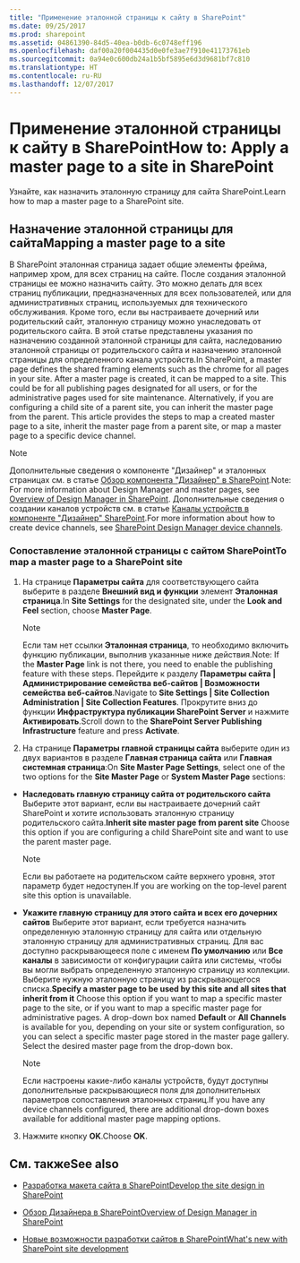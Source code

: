 ```yaml
---
title: "Применение эталонной страницы к сайту в SharePoint"
ms.date: 09/25/2017
ms.prod: sharepoint
ms.assetid: 04861390-84d5-40ea-b0db-6c0748eff196
ms.openlocfilehash: daf00a20f004435d0e0fe3ae7f910e41173761eb
ms.sourcegitcommit: 0a94e0c600db24a1b5bf5895e6d3d9681bf7c810
ms.translationtype: HT
ms.contentlocale: ru-RU
ms.lasthandoff: 12/07/2017
---
```

# <a name="apply-a-master-page-to-a-site-in-sharepoint"></a><span data-ttu-id="c86cb-102">Применение эталонной страницы к сайту в SharePoint</span><span class="sxs-lookup"><span data-stu-id="c86cb-102">How to: Apply a master page to a site in SharePoint</span></span>
<span data-ttu-id="c86cb-103">Узнайте, как назначить эталонную страницу для сайта SharePoint.</span><span class="sxs-lookup"><span data-stu-id="c86cb-103">Learn how to map a master page to a SharePoint site.</span></span>
## <a name="mapping-a-master-page-to-a-site"></a><span data-ttu-id="c86cb-104">Назначение эталонной страницы для сайта</span><span class="sxs-lookup"><span data-stu-id="c86cb-104">Mapping a master page to a site</span></span>

<span data-ttu-id="c86cb-p101">В SharePoint эталонная страница задает общие элементы фрейма, например хром, для всех страниц на сайте. После создания эталонной страницы ее можно назначить сайту. Это можно делать для всех страниц публикации, предназначенных для всех пользователей, или для административных страниц, используемых для технического обслуживания. Кроме того, если вы настраиваете дочерний или родительский сайт, эталонную страницу можно унаследовать от родительского сайта. В этой статье представлены указания по назначению созданной эталонной страницы для сайта, наследованию эталонной страницы от родительского сайта и назначению эталонной страницы для определенного канала устройств.</span><span class="sxs-lookup"><span data-stu-id="c86cb-p101">In SharePoint, a master page defines the shared framing elements such as the chrome for all pages in your site. After a master page is created, it can be mapped to a site. This could be for all publishing pages designated for all users, or for the administrative pages used for site maintenance. Alternatively, if you are configuring a child site of a parent site, you can inherit the master page from the parent. This article provides the steps to map a created master page to a site, inherit the master page from a parent site, or map a master page to a specific device channel.</span></span>
  
> [!NOTE]
> <span data-ttu-id="c86cb-110">Дополнительные сведения о компоненте "Дизайнер" и эталонных страницах см. в статье [Обзор компонента "Дизайнер" в SharePoint](overview-of-design-manager-in-sharepoint.md).</span><span class="sxs-lookup"><span data-stu-id="c86cb-110">Note: For more information about Design Manager and master pages, see  [Overview of Design Manager in SharePoint](overview-of-design-manager-in-sharepoint.md).</span></span> <span data-ttu-id="c86cb-111">Дополнительные сведения о создании каналов устройств см. в статье [Каналы устройств в компоненте "Дизайнер" SharePoint](sharepoint-design-manager-device-channels.md).</span><span class="sxs-lookup"><span data-stu-id="c86cb-111">For more information about how to create device channels, see  [SharePoint Design Manager device channels](sharepoint-design-manager-device-channels.md).</span></span> 
  
    
    


### <a name="to-map-a-master-page-to-a-sharepoint-site"></a><span data-ttu-id="c86cb-112">Сопоставление эталонной страницы с сайтом SharePoint</span><span class="sxs-lookup"><span data-stu-id="c86cb-112">To map a master page to a SharePoint site</span></span>


1.  <span data-ttu-id="c86cb-113">На странице **Параметры сайта** для соответствующего сайта выберите в разделе **Внешний вид и функции** элемент **Эталонная страница**.</span><span class="sxs-lookup"><span data-stu-id="c86cb-113">In **Site Settings** for the designated site, under the **Look and Feel** section, choose **Master Page**.</span></span>
    
    > [!NOTE]
    > <span data-ttu-id="c86cb-114">Если там нет ссылки **Эталонная страница**, то необходимо включить функцию публикации, выполнив указанные ниже действия.</span><span class="sxs-lookup"><span data-stu-id="c86cb-114">Note: If the **Master Page** link is not there, you need to enable the publishing feature with these steps.</span></span> <span data-ttu-id="c86cb-115">Перейдите к разделу **Параметры сайта | Администрирование семейства веб-сайтов | Возможности семейства веб-сайтов**.</span><span class="sxs-lookup"><span data-stu-id="c86cb-115">Navigate to **Site Settings | Site Collection Administration | Site Collection Features**.</span></span> <span data-ttu-id="c86cb-116">Прокрутите вниз до функции **Инфраструктура публикации SharePoint Server** и нажмите **Активировать**.</span><span class="sxs-lookup"><span data-stu-id="c86cb-116">Scroll down to the **SharePoint Server Publishing Infrastructure** feature and press **Activate**.</span></span> 

2. <span data-ttu-id="c86cb-117">На странице **Параметры главной страницы сайта** выберите один из двух вариантов в разделе **Главная страница сайта** или **Главная системная страница**:</span><span class="sxs-lookup"><span data-stu-id="c86cb-117">On **Site Master Page Settings**, select one of the two options for the **Site Master Page** or **System Master Page** sections:</span></span>
    
  - <span data-ttu-id="c86cb-118">**Наследовать главную страницу сайта от родительского сайта** Выберите этот вариант, если вы настраиваете дочерний сайт SharePoint и хотите использовать эталонную страницу родительского сайта.</span><span class="sxs-lookup"><span data-stu-id="c86cb-118">**Inherit site master page from parent site** Choose this option if you are configuring a child SharePoint site and want to use the parent master page.</span></span>
    
    > [!NOTE]
    > <span data-ttu-id="c86cb-119">Если вы работаете на родительском сайте верхнего уровня, этот параметр будет недоступен.</span><span class="sxs-lookup"><span data-stu-id="c86cb-119">If you are working on the top-level parent site this option is unavailable.</span></span> 

  - <span data-ttu-id="c86cb-p104">**Укажите главную страницу для этого сайта и всех его дочерних сайтов** Выберите этот вариант, если требуется назначить определенную эталонную страницу для сайта или отдельную эталонную страницу для административных страниц. Для вас доступно раскрывающееся поле с именем **По умолчанию** или **Все каналы** в зависимости от конфигурации сайта или системы, чтобы вы могли выбрать определенную эталонную страницу из коллекции. Выберите нужную эталонную страницу из раскрывающегося списка.</span><span class="sxs-lookup"><span data-stu-id="c86cb-p104">**Specify a master page to be used by this site and all sites that inherit from it** Choose this option if you want to map a specific master page to the site, or if you want to map a specific master page for administrative pages. A drop-down box named **Default** or **All Channels** is available for you, depending on your site or system configuration, so you can select a specific master page stored in the master page gallery. Select the desired master page from the drop-down box.</span></span>
    
    > [!NOTE]
    > <span data-ttu-id="c86cb-123">Если настроены какие-либо каналы устройств, будут доступны дополнительные раскрывающиеся поля для дополнительных параметров сопоставления эталонных страниц.</span><span class="sxs-lookup"><span data-stu-id="c86cb-123">If you have any device channels configured, there are additional drop-down boxes available for additional master page mapping options.</span></span> 

3. <span data-ttu-id="c86cb-124">Нажмите кнопку **OK**.</span><span class="sxs-lookup"><span data-stu-id="c86cb-124">Choose **OK**.</span></span>
    
  

## <a name="see-also"></a><span data-ttu-id="c86cb-125">См. также</span><span class="sxs-lookup"><span data-stu-id="c86cb-125">See also</span></span>
<span data-ttu-id="c86cb-126"><a name="bk_addresources"> </a></span><span class="sxs-lookup"><span data-stu-id="c86cb-126"><a name="bk_addresources"> </a></span></span>


-  [<span data-ttu-id="c86cb-127">Разработка макета сайта в SharePoint</span><span class="sxs-lookup"><span data-stu-id="c86cb-127">Develop the site design in SharePoint</span></span>](develop-the-site-design-in-sharepoint.md)
    
  
-  [<span data-ttu-id="c86cb-128">Обзор Дизайнера в SharePoint</span><span class="sxs-lookup"><span data-stu-id="c86cb-128">Overview of Design Manager in SharePoint</span></span>](overview-of-design-manager-in-sharepoint.md)
    
  
-  [<span data-ttu-id="c86cb-129">Новые возможности разработки сайтов в SharePoint</span><span class="sxs-lookup"><span data-stu-id="c86cb-129">What's new with SharePoint site development</span></span>](what-s-new-with-sharepoint-site-development.md)
    
  

